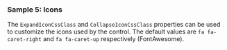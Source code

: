 ### Sample 5: Icons

The `ExpandIconCssClass` and `CollapseIconCssClass` properties can be used to customize the icons used by the control.
The default values are `fa fa-caret-right` and `fa fa-caret-up` respectively (FontAwesome).